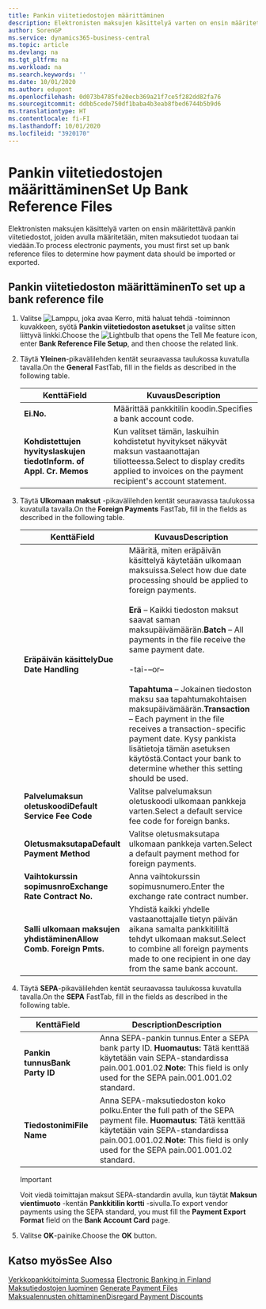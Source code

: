 ```yaml
---
title: Pankin viitetiedostojen määrittäminen
description: Elektronisten maksujen käsittelyä varten on ensin määritettävä pankin viitetiedostot, joiden avulla määritetään, miten maksutiedot tuodaan tai viedään.
author: SorenGP
ms.service: dynamics365-business-central
ms.topic: article
ms.devlang: na
ms.tgt_pltfrm: na
ms.workload: na
ms.search.keywords: ''
ms.date: 10/01/2020
ms.author: edupont
ms.openlocfilehash: 0d073b4785fe20ecb369a21f7ce5f282dd82fa76
ms.sourcegitcommit: ddbb5cede750df1baba4b3eab8fbed6744b5b9d6
ms.translationtype: HT
ms.contentlocale: fi-FI
ms.lasthandoff: 10/01/2020
ms.locfileid: "3920170"
---
```

# <a name="set-up-bank-reference-files"></a><span data-ttu-id="b5ed2-103">Pankin viitetiedostojen määrittäminen</span><span class="sxs-lookup"><span data-stu-id="b5ed2-103">Set Up Bank Reference Files</span></span>
<span data-ttu-id="b5ed2-104">Elektronisten maksujen käsittelyä varten on ensin määritettävä pankin viitetiedostot, joiden avulla määritetään, miten maksutiedot tuodaan tai viedään.</span><span class="sxs-lookup"><span data-stu-id="b5ed2-104">To process electronic payments, you must first set up bank reference files to determine how payment data should be imported or exported.</span></span>  

## <a name="to-set-up-a-bank-reference-file"></a><span data-ttu-id="b5ed2-105">Pankin viitetiedoston määrittäminen</span><span class="sxs-lookup"><span data-stu-id="b5ed2-105">To set up a bank reference file</span></span>  

1.  <span data-ttu-id="b5ed2-106">Valitse ![Lamppu, joka avaa Kerro, mitä haluat tehdä -toiminnon](../../media/ui-search/search_small.png "Kerro, mitä haluat tehdä") kuvakkeen, syötä **Pankin viitetiedoston asetukset** ja valitse sitten liittyvä linkki.</span><span class="sxs-lookup"><span data-stu-id="b5ed2-106">Choose the ![Lightbulb that opens the Tell Me feature](../../media/ui-search/search_small.png "Tell me what you want to do") icon, enter **Bank Reference File Setup**, and then choose the related link.</span></span>  
2.  <span data-ttu-id="b5ed2-107">Täytä **Yleinen**-pikavälilehden kentät seuraavassa taulukossa kuvatulla tavalla.</span><span class="sxs-lookup"><span data-stu-id="b5ed2-107">On the **General** FastTab, fill in the fields as described in the following table.</span></span>  

    |<span data-ttu-id="b5ed2-108">Kenttä</span><span class="sxs-lookup"><span data-stu-id="b5ed2-108">Field</span></span>|<span data-ttu-id="b5ed2-109">Kuvaus</span><span class="sxs-lookup"><span data-stu-id="b5ed2-109">Description</span></span>|  
    |---------------------------------|---------------------------------------|  
    |<span data-ttu-id="b5ed2-110">**Ei.**</span><span class="sxs-lookup"><span data-stu-id="b5ed2-110">**No.**</span></span>|<span data-ttu-id="b5ed2-111">Määrittää pankkitilin koodin.</span><span class="sxs-lookup"><span data-stu-id="b5ed2-111">Specifies a bank account code.</span></span>|  
    |<span data-ttu-id="b5ed2-112">**Kohdistettujen hyvityslaskujen tiedot**</span><span class="sxs-lookup"><span data-stu-id="b5ed2-112">**Inform. of Appl. Cr. Memos**</span></span>|<span data-ttu-id="b5ed2-113">Kun valitset tämän, laskuihin kohdistetut hyvitykset näkyvät maksun vastaanottajan tiliotteessa.</span><span class="sxs-lookup"><span data-stu-id="b5ed2-113">Select to display credits applied to invoices on the payment recipient's account statement.</span></span>|  

3.  <span data-ttu-id="b5ed2-114">Täytä **Ulkomaan maksut** -pikavälilehden kentät seuraavassa taulukossa kuvatulla tavalla.</span><span class="sxs-lookup"><span data-stu-id="b5ed2-114">On the **Foreign Payments** FastTab, fill in the fields as described in the following table.</span></span>  

    |<span data-ttu-id="b5ed2-115">Kenttä</span><span class="sxs-lookup"><span data-stu-id="b5ed2-115">Field</span></span>|<span data-ttu-id="b5ed2-116">Kuvaus</span><span class="sxs-lookup"><span data-stu-id="b5ed2-116">Description</span></span>|  
    |---------------------------------|---------------------------------------|  
    |<span data-ttu-id="b5ed2-117">**Eräpäivän käsittely**</span><span class="sxs-lookup"><span data-stu-id="b5ed2-117">**Due Date Handling**</span></span>|<span data-ttu-id="b5ed2-118">Määritä, miten eräpäivän käsittelyä käytetään ulkomaan maksuissa.</span><span class="sxs-lookup"><span data-stu-id="b5ed2-118">Select how due date processing should be applied to foreign payments.</span></span><br /><br /> <span data-ttu-id="b5ed2-119">**Erä** – Kaikki tiedoston maksut saavat saman maksupäivämäärän.</span><span class="sxs-lookup"><span data-stu-id="b5ed2-119">**Batch** – All payments in the file receive the same payment date.</span></span><br /><br /> <span data-ttu-id="b5ed2-120">-tai-</span><span class="sxs-lookup"><span data-stu-id="b5ed2-120">–or–</span></span><br /><br /> <span data-ttu-id="b5ed2-121">**Tapahtuma** – Jokainen tiedoston maksu saa tapahtumakohtaisen maksupäivämäärän.</span><span class="sxs-lookup"><span data-stu-id="b5ed2-121">**Transaction** – Each payment in the file receives a transaction-specific payment date.</span></span> <span data-ttu-id="b5ed2-122">Kysy pankista lisätietoja tämän asetuksen käytöstä.</span><span class="sxs-lookup"><span data-stu-id="b5ed2-122">Contact your bank to determine whether this setting should be used.</span></span>|  
    |<span data-ttu-id="b5ed2-123">**Palvelumaksun oletuskoodi**</span><span class="sxs-lookup"><span data-stu-id="b5ed2-123">**Default Service Fee Code**</span></span>|<span data-ttu-id="b5ed2-124">Valitse palvelumaksun oletuskoodi ulkomaan pankkeja varten.</span><span class="sxs-lookup"><span data-stu-id="b5ed2-124">Select a default service fee code for foreign banks.</span></span>|  
    |<span data-ttu-id="b5ed2-125">**Oletusmaksutapa**</span><span class="sxs-lookup"><span data-stu-id="b5ed2-125">**Default Payment Method**</span></span>|<span data-ttu-id="b5ed2-126">Valitse oletusmaksutapa ulkomaan pankkeja varten.</span><span class="sxs-lookup"><span data-stu-id="b5ed2-126">Select a default payment method for foreign payments.</span></span>|  
    |<span data-ttu-id="b5ed2-127">**Vaihtokurssin sopimusnro**</span><span class="sxs-lookup"><span data-stu-id="b5ed2-127">**Exchange Rate Contract No.**</span></span>|<span data-ttu-id="b5ed2-128">Anna vaihtokurssin sopimusnumero.</span><span class="sxs-lookup"><span data-stu-id="b5ed2-128">Enter the exchange rate contract number.</span></span>|  
    |<span data-ttu-id="b5ed2-129">**Salli ulkomaan maksujen yhdistäminen**</span><span class="sxs-lookup"><span data-stu-id="b5ed2-129">**Allow Comb. Foreign Pmts.**</span></span>|<span data-ttu-id="b5ed2-130">Yhdistä kaikki yhdelle vastaanottajalle tietyn päivän aikana samalta pankkitililtä tehdyt ulkomaan maksut.</span><span class="sxs-lookup"><span data-stu-id="b5ed2-130">Select to combine all foreign payments made to one recipient in one day from the same bank account.</span></span>|  

4.  <span data-ttu-id="b5ed2-131">Täytä **SEPA**-pikavälilehden kentät seuraavassa taulukossa kuvatulla tavalla.</span><span class="sxs-lookup"><span data-stu-id="b5ed2-131">On the **SEPA** FastTab, fill in the fields as described in the following table.</span></span>  

    |<span data-ttu-id="b5ed2-132">Kenttä</span><span class="sxs-lookup"><span data-stu-id="b5ed2-132">Field</span></span>|<span data-ttu-id="b5ed2-133">Description</span><span class="sxs-lookup"><span data-stu-id="b5ed2-133">Description</span></span>|  
    |---------------------------------|---------------------------------------|  
    |<span data-ttu-id="b5ed2-134">**Pankin tunnus**</span><span class="sxs-lookup"><span data-stu-id="b5ed2-134">**Bank Party ID**</span></span>|<span data-ttu-id="b5ed2-135">Anna SEPA-pankin tunnus.</span><span class="sxs-lookup"><span data-stu-id="b5ed2-135">Enter a SEPA bank party ID.</span></span> <span data-ttu-id="b5ed2-136">**Huomautus:** Tätä kenttää käytetään vain SEPA-standardissa pain.001.001.02.</span><span class="sxs-lookup"><span data-stu-id="b5ed2-136">**Note:**  This field is only used for the SEPA pain.001.001.02 standard.</span></span>|  
    |<span data-ttu-id="b5ed2-137">**Tiedostonimi**</span><span class="sxs-lookup"><span data-stu-id="b5ed2-137">**File Name**</span></span>|<span data-ttu-id="b5ed2-138">Anna SEPA-maksutiedoston koko polku.</span><span class="sxs-lookup"><span data-stu-id="b5ed2-138">Enter the full path of the SEPA payment file.</span></span> <span data-ttu-id="b5ed2-139">**Huomautus:** Tätä kenttää käytetään vain SEPA-standardissa pain.001.001.02.</span><span class="sxs-lookup"><span data-stu-id="b5ed2-139">**Note:**  This field is only used for the SEPA pain.001.001.02 standard.</span></span>|  

    > [!IMPORTANT]  
    >  <span data-ttu-id="b5ed2-140">Voit viedä toimittajan maksut SEPA-standardin avulla, kun täytät **Maksun vientimuoto** -kentän **Pankkitilin kortti** -sivulla.</span><span class="sxs-lookup"><span data-stu-id="b5ed2-140">To export vendor payments using the SEPA standard, you must fill the **Payment Export Format** field on the **Bank Account Card** page.</span></span>  

5.  <span data-ttu-id="b5ed2-141">Valitse **OK**-painike.</span><span class="sxs-lookup"><span data-stu-id="b5ed2-141">Choose the **OK** button.</span></span>  

## <a name="see-also"></a><span data-ttu-id="b5ed2-142">Katso myös</span><span class="sxs-lookup"><span data-stu-id="b5ed2-142">See Also</span></span>  
 <span data-ttu-id="b5ed2-143">[Verkkopankkitoiminta Suomessa](electronic-banking-in-finland.md) </span><span class="sxs-lookup"><span data-stu-id="b5ed2-143">[Electronic Banking in Finland](electronic-banking-in-finland.md) </span></span>  
 <span data-ttu-id="b5ed2-144">[Maksutiedostojen luominen](how-to-generate-payment-files.md) </span><span class="sxs-lookup"><span data-stu-id="b5ed2-144">[Generate Payment Files](how-to-generate-payment-files.md) </span></span>  
 [<span data-ttu-id="b5ed2-145">Maksualennusten ohittaminen</span><span class="sxs-lookup"><span data-stu-id="b5ed2-145">Disregard Payment Discounts</span></span>](how-to-disregard-payment-discounts.md)

